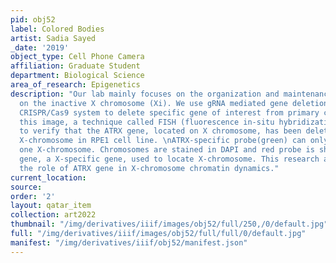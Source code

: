 ```yaml
---
pid: obj52
label: Colored Bodies
artist: Sadia Sayed
_date: '2019'
object_type: Cell Phone Camera
affiliation: Graduate Student
department: Biological Science
area_of_research: Epigenetics
description: "Our lab mainly focuses on the organization and maintenance of chromatin
  on the inactive X chromosome (Xi). We use gRNA mediated gene deletion, exploiting
  CRISPR/Cas9 system to delete specific gene of interest from primary cell line. In
  this image, a technique called FISH (fluorescence in-situ hybridization) is used
  to verify that the ATRX gene, located on X chromosome, has been deleted from active
  X-chromosome in RPE1 cell line. \nATRX-specific probe(green) can only be seen in
  one X-chromosome. Chromosomes are stained in DAPI and red probe is showing the ZFX
  gene, a X-specific gene, used to locate X-chromosome. This research aims to understand
  the role of ATRX gene in X-chromosome chromatin dynamics."
current_location: 
source: 
order: '2'
layout: qatar_item
collection: art2022
thumbnail: "/img/derivatives/iiif/images/obj52/full/250,/0/default.jpg"
full: "/img/derivatives/iiif/images/obj52/full/full/0/default.jpg"
manifest: "/img/derivatives/iiif/obj52/manifest.json"
---
```

